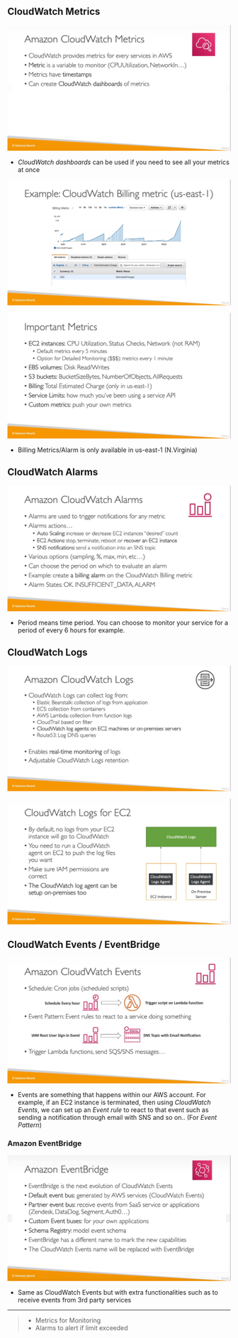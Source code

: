 ## CloudWatch Metrics
![](img/metrics.png)  
* _CloudWatch dashboards_ can be used if you need to see all your metrics at once

![](img/bill.png)  

![](img/imp-metrics.png)  
* Billing Metrics/Alarm is only available in us-east-1 (N.Virginia)
## CloudWatch Alarms
![](img/alarm.png)  
* Period means time period. You can choose to monitor your service for a period of every 6 hours for example. 

## CloudWatch Logs
![](img/logs.png)  

![](img/ec2.png)  

## CloudWatch Events / EventBridge

![](img/events.png)
* Events are something that happens within our AWS account. For example, if an EC2 instance is terminated, then using _CloudWatch Events_, we can set up an _Event rule_ to react to that event such as sending a notification through email with SNS and so on.. (For _Event Pattern_)

### Amazon EventBridge
![](img/eventbirdge.png) 
* Same as CloudWatch Events but with extra functionalities such as to receive events from 3rd party services
___
> * Metrics for Monitoring  
> * Alarms to alert if limit exceeded